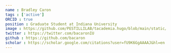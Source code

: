 ```yaml
---
name : Bradley Caron
tags : ['active']
ORCID : true
position : Graduate Student at Indiana University
image : https://github.com/PESTILLILAB/tacademia.hugo/blob/main/static/img/BradleyCaron.jpg
twitter : https://twitter.com/bacaronIU
github : https://github.com/bacaron
scholar : https://scholar.google.com/citations?user=fU9K6GgAAAAJ&hl=en
---
```

